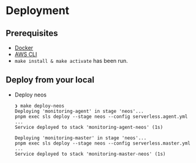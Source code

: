 # Deployment

## Prerequisites
  - [Docker](https://docs.docker.com/engine/install/)
  - [AWS CLI](https://docs.aws.amazon.com/cli/latest/userguide/getting-started-install.html)
  - `make install & make activate` has been run.

## Deploy from your local
* Deploy neos
    ```shell
    ❯ make deploy-neos
    Deploying 'monitoring-agent' in stage 'neos'...
    pnpm exec sls deploy --stage neos --config serverless.agent.yml
    ...
    Service deployed to stack 'monitoring-agent-neos' (1s)   
  
    Deploying 'monitoring-master' in stage 'neos'...
    pnpm exec sls deploy --stage neos --config serverless.master.yml
    ...
    Service deployed to stack 'monitoring-master-neos' (1s)  
    ```

